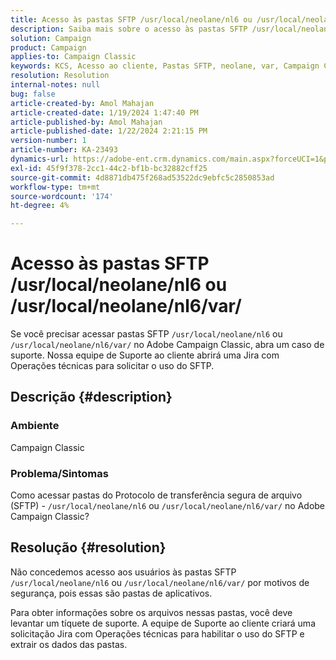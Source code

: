 ```yaml
---
title: Acesso às pastas SFTP /usr/local/neolane/nl6 ou /usr/local/neolane/nl6/var/
description: Saiba mais sobre o acesso às pastas SFTP /usr/local/neolane/nl6 ou /usr/local/neolane/nl6/var/ no Adobe Campaign Classic. Abra um caso de suporte.
solution: Campaign
product: Campaign
applies-to: Campaign Classic
keywords: KCS, Acesso ao cliente, Pastas SFTP, neolane, var, Campaign Classic
resolution: Resolution
internal-notes: null
bug: false
article-created-by: Amol Mahajan
article-created-date: 1/19/2024 1:47:40 PM
article-published-by: Amol Mahajan
article-published-date: 1/22/2024 2:21:15 PM
version-number: 1
article-number: KA-23493
dynamics-url: https://adobe-ent.crm.dynamics.com/main.aspx?forceUCI=1&pagetype=entityrecord&etn=knowledgearticle&id=0057654c-d1b6-ee11-a569-6045bd006268
exl-id: 45f9f378-2cc1-44c2-bf1b-bc32882cff25
source-git-commit: 4d8871db475f268ad53522dc9ebfc5c2850853ad
workflow-type: tm+mt
source-wordcount: '174'
ht-degree: 4%

---
```


# Acesso às pastas SFTP /usr/local/neolane/nl6 ou /usr/local/neolane/nl6/var/


Se você precisar acessar pastas SFTP `/usr/local/neolane/nl6` ou `/usr/local/neolane/nl6/var/` no Adobe Campaign Classic, abra um caso de suporte. Nossa equipe de Suporte ao cliente abrirá uma Jira com Operações técnicas para solicitar o uso do SFTP.

## Descrição {#description}


### Ambiente

Campaign Classic



### <b>Problema/Sintomas</b>

Como acessar pastas do Protocolo de transferência segura de arquivo (SFTP) - `/usr/local/neolane/nl6` ou `/usr/local/neolane/nl6/var/` no Adobe Campaign Classic?


## Resolução {#resolution}


Não concedemos acesso aos usuários às pastas SFTP `/usr/local/neolane/nl6` ou `/usr/local/neolane/nl6/var/` por motivos de segurança, pois essas são pastas de aplicativos.

Para obter informações sobre os arquivos nessas pastas, você deve levantar um tíquete de suporte. A equipe de Suporte ao cliente criará uma solicitação Jira com Operações técnicas para habilitar o uso do SFTP e extrair os dados das pastas.
